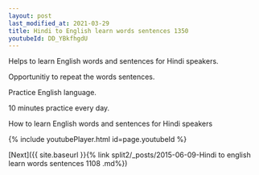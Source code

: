 ```yaml
---
layout: post
last_modified_at: 2021-03-29
title: Hindi to English learn words sentences 1350 
youtubeId: DD_YBkfhgdU
---
```

 
 
Helps to learn English words and sentences for Hindi speakers.

Opportunitiy to repeat the words sentences. 

Practice English language. 
 
10 minutes practice every day. 
 
How to learn English words and sentences for Hindi speakers 
 
{% include youtubePlayer.html id=page.youtubeId %}
 
 
[Next]({{ site.baseurl }}{% link  split2/_posts/2015-06-09-Hindi to english learn words sentences 1108 .md%})
 
